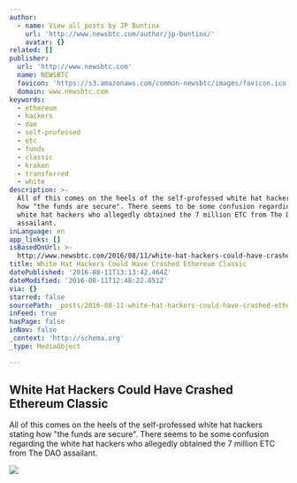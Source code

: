 ```yaml
---
author:
  - name: View all posts by JP Buntinx
    url: 'http://www.newsbtc.com/author/jp-buntinx/'
    avatar: {}
related: []
publisher:
  url: 'http://www.newsbtc.com'
  name: NEWSBTC
  favicon: 'https://s3.amazonaws.com/common-newsbtc/images/favicon.ico'
  domain: www.newsbtc.com
keywords:
  - ethereum
  - hackers
  - dao
  - self-professed
  - etc
  - funds
  - classic
  - kraken
  - transferred
  - white
description: >-
  All of this comes on the heels of the self-professed white hat hackers stating
  how "the funds are secure". There seems to be some confusion regarding the
  white hat hackers who allegedly obtained the 7 million ETC from The DAO
  assailant.
inLanguage: en
app_links: []
isBasedOnUrl: >-
  http://www.newsbtc.com/2016/08/11/white-hat-hackers-could-have-crashed-ethereum-classic/
title: White Hat Hackers Could Have Crashed Ethereum Classic
datePublished: '2016-08-11T13:13:42.464Z'
dateModified: '2016-08-11T12:48:22.851Z'
via: {}
starred: false
sourcePath: _posts/2016-08-11-white-hat-hackers-could-have-crashed-ethereum-classic.md
inFeed: true
hasPage: false
inNav: false
_context: 'http://schema.org'
_type: MediaObject

---
```

<article style=""><h1>White Hat Hackers Could Have Crashed Ethereum Classic</h1><p>All of this comes on the heels of the self-professed white hat hackers stating how "the funds are secure". There seems to be some confusion regarding the white hat hackers who allegedly obtained the 7 million ETC from The DAO assailant.</p><img src="http://s3.amazonaws.com/main-newsbtc-images/2016/08/11133403/shutterstock_323596388.jpg" /></article>